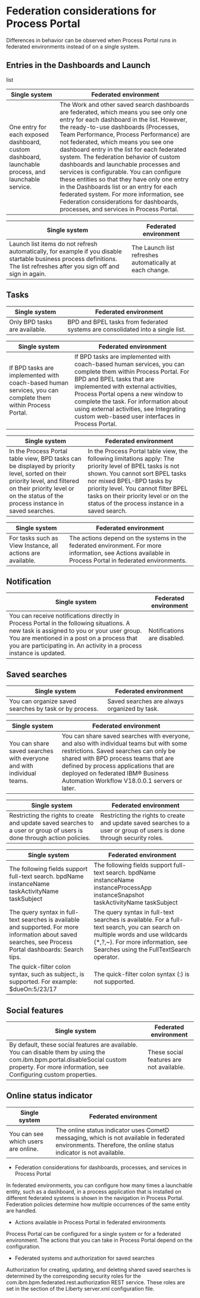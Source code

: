 # Federation considerations for Process Portal

Differences in behavior can be observed when Process Portal runs in federated environments instead of on
a single system.

## Entries in the Dashboards and Launch
list

| Single system                                                                                       | Federated environment                                                                                                                                                                                                                                                                                                                                                                                                                                                                                                                                                                                                                                                     |
|-----------------------------------------------------------------------------------------------------|---------------------------------------------------------------------------------------------------------------------------------------------------------------------------------------------------------------------------------------------------------------------------------------------------------------------------------------------------------------------------------------------------------------------------------------------------------------------------------------------------------------------------------------------------------------------------------------------------------------------------------------------------------------------------|
| One entry for each exposed dashboard, custom dashboard, launchable process, and launchable service. | The Work and other saved search dashboards are federated, which means you see only one entry for each dashboard in the list. However, the ready-to-use dashboards (Processes, Team Performance, Process Performance) are not federated, which means you see one dashboard entry in the list for each federated system. The federation behavior of custom dashboards and launchable processes and services is configurable. You can configure these entities so that they have only one entry in the Dashboards list or an entry for each federated system. For more information, see Federation considerations for dashboards, processes, and services in Process Portal. |

| Single system                                                                                                                                                               | Federated environment                                   |
|-----------------------------------------------------------------------------------------------------------------------------------------------------------------------------|---------------------------------------------------------|
| Launch list items do not refresh automatically, for example if you disable startable business process definitions. The list refreshes after you sign off and sign in again. | The Launch list refreshes automatically at each change. |

## Tasks

| Single system                 | Federated environment                                                          |
|-------------------------------|--------------------------------------------------------------------------------|
| Only BPD tasks are available. | BPD and BPEL tasks from federated systems are consolidated into a single list. |

| Single system                                                                                              | Federated environment                                                                                                                                                                                                                                                                                                                                         |
|------------------------------------------------------------------------------------------------------------|---------------------------------------------------------------------------------------------------------------------------------------------------------------------------------------------------------------------------------------------------------------------------------------------------------------------------------------------------------------|
| If BPD tasks are implemented with coach-based human services, you can complete them within Process Portal. | If BPD tasks are implemented with coach-based human services, you can complete them within Process Portal. For BPD and BPEL tasks that are implemented with external activities, Process Portal opens a new window to complete the task. For information about using external activities, see Integrating custom web-based user interfaces in Process Portal. |

| Single system                                                                                                                                                                                                    | Federated environment                                                                                                                                                                                                                                                                                     |
|------------------------------------------------------------------------------------------------------------------------------------------------------------------------------------------------------------------|-----------------------------------------------------------------------------------------------------------------------------------------------------------------------------------------------------------------------------------------------------------------------------------------------------------|
| In the Process Portal table view, BPD tasks can be displayed by priority level, sorted on their priority level, and filtered on their priority level or on the status of the process instance in saved searches. | In the Process Portal table view, the following limitations apply: The priority level of BPEL tasks is not shown. You cannot sort BPEL tasks nor mixed BPEL-BPD tasks by priority level. You cannot filter BPEL tasks on their priority level or on the status of the process instance in a saved search. |

| Single system                                               | Federated environment                                                                                                                                    |
|-------------------------------------------------------------|----------------------------------------------------------------------------------------------------------------------------------------------------------|
| For tasks such as View Instance, all actions are available. | The actions depend on the systems in the federated environment. For more information, see Actions available in Process Portal in federated environments. |

## Notification

| Single system                                                                                                                                                                                                                                                  | Federated environment       |
|----------------------------------------------------------------------------------------------------------------------------------------------------------------------------------------------------------------------------------------------------------------|-----------------------------|
| You can receive notifications directly in Process Portal in the following situations.  A new task is assigned to you or your user group. You are mentioned in a post on a process that you are participating in. An activity in a process instance is updated. | Notifications are disabled. |

## Saved searches

| Single system                                          | Federated environment                        |
|--------------------------------------------------------|----------------------------------------------|
| You can organize saved searches by task or by process. | Saved searches are always organized by task. |

| Single system                                                         | Federated environment                                                                                                                                                                                                                                                                                 |
|-----------------------------------------------------------------------|-------------------------------------------------------------------------------------------------------------------------------------------------------------------------------------------------------------------------------------------------------------------------------------------------------|
| You can share saved searches with everyone and with individual teams. | You can share saved searches with everyone, and also with individual teams but with some restrictions. Saved searches can only be shared with BPD process teams that are defined by process applications that are deployed on federated IBM® Business Automation Workflow V18.0.0.1 servers or later. |

| Single system                                                                                                           | Federated environment                                                                                                  |
|-------------------------------------------------------------------------------------------------------------------------|------------------------------------------------------------------------------------------------------------------------|
| Restricting the rights to create and update saved searches to a user or group of users is done through action policies. | Restricting the rights to create and update saved searches to a user or group of users is done through security roles. |

| Single system                                                                                                                                             | Federated environment                                                                                                                                                                                          |
|-----------------------------------------------------------------------------------------------------------------------------------------------------------|----------------------------------------------------------------------------------------------------------------------------------------------------------------------------------------------------------------|
| The following fields support full-text search. bpdName instanceName taskActivityName taskSubject                                                          | The following fields support full-text search. bpdName instanceName instanceProcessApp instanceSnapshot taskActivityName taskSubject                                                                           |
| The query syntax in full-text searches is available and supported. For more information about saved searches, see Process Portal dashboards: Search tips. | The query syntax in full-text searches is available. For a full-text search, you can search on multiple words and use wildcards (*,?,~). For more information, see Searches using the FullTextSearch operator. |
| The quick-filter colon syntax, such as subject:, is supported. For example: $dueOn:5/23/17                                                                | The quick-filter colon syntax (:) is not supported.                                                                                                                                                            |

## Social features

| Single system                                                                                                                                                                                 | Federated environment                    |
|-----------------------------------------------------------------------------------------------------------------------------------------------------------------------------------------------|------------------------------------------|
| By default, these social features are available. You can disable them by using the com.ibm.bpm.portal.disableSocial custom property. For more information, see Configuring custom properties. | These social features are not available. |

## Online status indicator

| Single system                       | Federated environment                                                                                                                                         |
|-------------------------------------|---------------------------------------------------------------------------------------------------------------------------------------------------------------|
| You can see which users are online. | The online status indicator uses CometD messaging, which is not available in federated environments. Therefore, the online status indicator is not available. |

- Federation considerations for dashboards, processes, and services in Process Portal

In federated environments, you can configure how many times a launchable entity, such as a dashboard, in a process application that is installed on different federated systems is shown in the navigation in Process Portal. Federation policies determine how multiple occurrences of the same entity are handled.
- Actions available in Process Portal in federated environments

Process Portal can be configured for a single system or for a federated environment. The actions that you can take in Process Portal depend on the configuration.
- Federated systems and authorization for saved searches

Authorization for creating, updating, and deleting shared saved searches is determined by the corresponding security roles for the com.ibm.bpm.federated.rest.authorization REST service. These roles are set in the <authorization-roles> section of the Liberty server.xml configuration file.